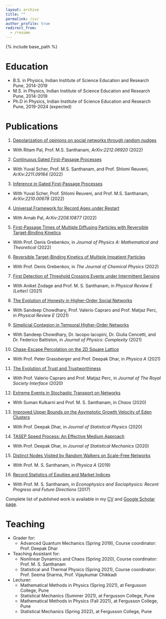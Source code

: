 ```yaml
---
layout: archive
title: ""
permalink: /cv/
author_profile: true
redirect_from:
  - /resume
---
```


{% include base_path %}

Education
======
* B.S. in Physics, Indian Institute of Science Education and Research Pune, 2014-2019
* M.S. in Physics, Indian Institute of Science Education and Research Pune, 2014-2019
* Ph.D in Physics, Indian Institute of Science Education and Research Pune, 2019-2024 (expected) 

Publications
======
1. [Depolarization of opinions on social networks through random nudges](https://arxiv.org/abs/2212.06920)
  * With Ritam Pal, Prof. M.S. Santhanam, *ArXiv:2212.06920* (2022)
2. [Continuous Gated First-Passage Processes](https://arxiv.org/abs/2211.09164)
  * With Yuval Scher, Prof. M.S. Santhanam, and Prof. Shlomi Reuveni, *ArXiv:2211.09164* (2022)
3. [Inference in Gated First-Passage Processes](https://arxiv.org/abs/2210.00678)
  * With Yuval Scher, Prof. Shlomi Reuveni, and Prof. M.S. Santhanam, *ArXiv:2210.00678* (2022)
4. [Universal Framework for Record Ages under Restart](https://arxiv.org/abs/2208.10877)
  * With Arnab Pal, *ArXiv:2208.10877* (2022)
5. [First-Passage Times of Multiple Diffusing Particles with Reversible Target-Binding Kinetics](https://iopscience.iop.org/article/10.1088/1751-8121/ac7e91)  
  * With Prof. Denis Grebenkov,	in *Journal of Physics A: Mathematical and Theoretical* (2022)
6. [Reversible Target-Binding Kinetics of Multiple Impatient Particles](https://aip.scitation.org/doi/full/10.1063/5.0083849)
  * With Prof. Denis Grebenkov, in *The Journal of Chemical Physics* (2022)
7. [First Detection of Threshold Crossing Events under Intermittent Sensing](https://journals.aps.org/pre/abstract/10.1103/PhysRevE.104.L052103)
  * With Aniket Zodage and Prof. M. S. Santhanam,  in *Physical Review E (Letter)* (2021) 
8. [The Evolution of Honesty in Higher-Order Social Networks](https://journals.aps.org/pre/abstract/10.1103/PhysRevE.104.054308)
  * With Sandeep Chowdhary, Prof. Valerio Capraro and Prof. Matjaz Perc, in *Physical Review E* (2021) 
9. [Simplicial Contagion in Temporal Higher-Order Networks](https://iopscience.iop.org/article/10.1088/2632-072X/ac12bd)
  * With Sandeep Chowdhary, Dr. Iacopo Iacopini, Dr. Giulia Cencetti, and Dr. Federico Battiston, in *Journal of Physics: Complexity* (2021) 
10. [Chase-Escape Percolation on the 2D Square Lattice](http://aanjaneyakumar.com/publication/2020trust)
  * With Prof. Peter Grassberger and Prof. Deepak Dhar, in *Physica A* (2021) 
11. [The Evolution of Trust and Trustworthiness](http://aanjaneyakumar.com/publication/2020trust)
  * With Prof. Valerio Capraro and Prof. Matjaz Perc, in *Journal of The Royal Society Interface* (2020) 
12. [Extreme Events in Stochastic Transport on Networks](http://aanjaneyakumar.com/publication/2020extreme)
  * With Suman Kulkarni and Prof. M. S. Santhanam, in *Chaos* (2020)
13. [Improved Upper Bounds on the Asymptotic Growth Velocity of Eden Clusters](http://aanjaneyakumar.com/publication/2020eden)
  * With Prof. Deepak Dhar, in *Journal of Statistical Physics* (2020)
14. [TASEP Speed Process: An Effective Medium Approach](http://aanjaneyakumar.com/publication/2019tasep)
  * With Prof. Deepak Dhar, in *Journal of Statistical Mechanics* (2020)
15. [Distinct Nodes Visited by Random Walkers on Scale-Free Networks](http://aanjaneyakumar.com/publication/2019dsv)
  * With Prof. M. S. Santhanam, in *Physica A* (2019)
16. [Record Statistics of Equities and Market Indices](https://link.springer.com/chapter/10.1007%2F978-3-319-47705-3_7)
  * With Prof. M. S. Santhanam, in *Econophysics and Sociophysics: Recent Progress and Future Directions* (2017)
  
Complete list of published work is available in my [CV](https://drive.google.com/file/d/1wbNZsc5b_aFxOJ5ui742LrfvhNce5_51/view?usp=sharing) and [Google Scholar page](https://scholar.google.com/citations?user=SSj4BocAAAAJ&hl=en).   

Teaching
=========
* Grader for: 
  * Advanced Quantum Mechanics      (Spring 2019),  Course coordinator: Prof. Deepak Dhar
* Teaching Assistant for:
  * Nonlinear Dynamics and Chaos    (Spring 2020),  Course coordinator: Prof. M. S. Santhanam
  * Statistical and Thermal Physics (Spring 2021),  Course coordinator: Prof. Seema Sharma, Prof. Vijaykumar Chikkadi
* Lecturer:
  * Mathematical Methods in Physics (Spring 2021), at Fergusson College, Pune
  * Statistical Mechanics           (Summer 2021), at Fergusson College, Pune
  * Mathematical Methods in Physics (Fall 2021),   at Fergusson College, Pune
  * Statistical Mechanics           (Spring 2022), at Fergusson College, Pune

